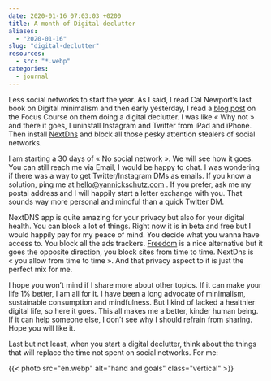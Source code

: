 ```yaml
---
date: 2020-01-16 07:03:03 +0200
title: A month of Digital declutter
aliases:
  - "2020-01-16"
slug: "digital-declutter"
resources:
  - src: "*.webp"
categories:
  - journal
---
```


Less social networks to start the year. As I said, I read Cal Newport’s last book on Digital minimalism and then early yesterday, I read a [blog post](https://thefocuscourse.com/doing-a-digital-declutter/) on the Focus Course on them doing a digital declutter. I was like « Why not » and there it goes, I uninstall Instagram and Twitter from iPad and iPhone. Then install [NextDns](https://nextdns.io) and block all those pesky attention stealers of social networks.

I am starting a 30 days of « No social network ». We will see how it goes. You can still reach me via Email, I would be happy to chat. I was wondering if there was a way to get Twitter/Instagram DMs as emails. If you know a solution, ping me at hello@yannickschutz.com . If you prefer, ask me my postal address and I will happily start a letter exchange with you. That sounds way more personal and mindful than a quick Twitter DM.

NextDNS app is quite amazing for your privacy but also for your digital health. You can block a lot of things. Right now it is in beta and free but I would happily pay for my peace of mind.
You decide what you wanna have access to. You block all the ads trackers. [Freedom](https://freedom.to) is a nice alternative but it goes the opposite direction, you block sites from time to time. NextDns is « you allow from time to time ». And that privacy aspect to it is just the perfect mix for me.

I hope you won’t mind if I share more about other topics. If it can make your life 1% better, I am all for it. I have been a long advocate of minimalism, sustainable consumption and mindfulness. But I kind of lacked a healthier digital life, so here it goes. This all makes me a better, kinder human being. If it can help someone else, I don’t see why I should refrain from sharing. Hope you will like it.

Last but not least, when you start a digital declutter, think about the things that will replace the time not spent on social networks. For me:

{{< photo src="en.webp" alt="hand and goals" class="vertical" >}}

